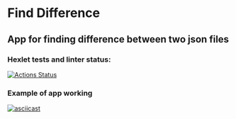 # Find Difference
## App for finding difference between two json files
### Hexlet tests and linter status:
[![Actions Status](https://github.com/ldolohov/frontend-project-lvl2/workflows/hexlet-check/badge.svg)](https://github.com/ldolohov/frontend-project-lvl2/actions)

### Example of app working

[![asciicast](https://asciinema.org/a/w49LD00DaJUPTDzD8hqB3YcT4.svg)](https://asciinema.org/a/w49LD00DaJUPTDzD8hqB3YcT4)